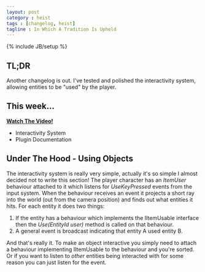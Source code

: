 ```yaml
---
layout: post
category : heist
tags : [changelog, heist]
tagline : In Which A Tradition Is Upheld
---
```

{% include JB/setup %}


## TL;DR

Another changelog is out. I've tested and polished the interactivity system, allowing entities to be "used" by the player.

## This week...

[**Watch The Video!**](https://www.youtube.com/watch?v=5qJYM0XvFi8)

- Interactivity System
- Plugin Documentation

## Under The Hood - Using Objects

The interactivity system is really very simple, actually it's so simple I almost decided not to write this section! The player character has an *ItemUser* behaviour attached to it which listens for *UseKeyPressed* events from the input system. When the behaviour receives an event it projects a short ray into the world (out from the camera position) and finds out what entities it hits. For each entity it does two things:

1. If the entity has a behaviour which implements the IItemUsable interface then the *Use(EntityId user)* method is called on that behaviour.
2. A general event is broadcast indicating that entity A used entity B.

And that's really it. To make an object interactive you simply need to attach a behaviour implementing IItemUsable to the behaviour and you're sorted. Or if you want to listen to *other* entities being interacted with for some reason you can just listen for the event.